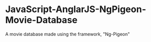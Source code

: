 # JavaScript-AnglarJS-NgPigeon-Movie-Database
A movie database made using the framework, "Ng-Pigeon"
